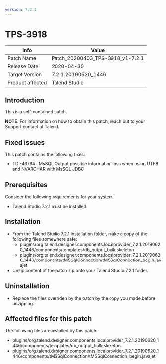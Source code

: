 ```yaml
---
version: 7.2.1
---
```


# TPS-3918

| Info             | Value |
| ---------------- | ---------------- |
| Patch Name       | Patch\_20200403\_TPS-3918\_v1-7.2.1 |
| Release Date     | 2020-04-30 |
| Target Version   | 7.2.1.20190620_1446 |
| Product affected | Talend Studio |

## Introduction 

This is a self-contained patch.


**NOTE**: For information on how to obtain this patch, reach out to your Support contact at Talend.

## Fixed issues <!-- mandatory -->

This patch contains the following fixes:

- TDI-43764 : MsSQL Output possible information loss when using UTF8 and NVARCHAR with MsSQL JDBC


## Prerequisites

Consider the following requirements for your system:

- Talend Studio 7.2.1 must be installed.

## Installation
- From the Talend Studio 7.2.1 installation folder, make a copy of the following files somewhere safe:
    - plugins/org.talend.designer.components.localprovider_7.2.1.20190620_1446/components/templates/db_output_bulk.skeleton
	- plugins/org.talend.designer.components.localprovider_7.2.1.20190620_1446/components/tMSSqlConnection/tMSSqlConnection_begin.javajet
- Unzip content of the patch zip onto your Talend Studio 7.2.1 folder.

## Uninstallation

- Replace the files overriden by the patch by the copy you made before unzipping.

## Affected files for this patch

The following files are installed by this patch:

- plugins/org.talend.designer.components.localprovider_7.2.1.20190620_1446/components/templates/db_output_bulk.skeleton
- plugins/org.talend.designer.components.localprovider_7.2.1.20190620_1446/components/tMSSqlConnection/tMSSqlConnection_begin.javajet